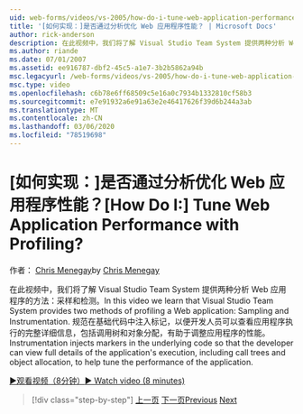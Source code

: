 ```yaml
---
uid: web-forms/videos/vs-2005/how-do-i-tune-web-application-performance-with-profiling
title: '[如何实现：]是否通过分析优化 Web 应用程序性能？ | Microsoft Docs'
author: rick-anderson
description: 在此视频中，我们将了解 Visual Studio Team System 提供两种分析 Web 应用程序的方法：采样和检测。 检测 inje 。
ms.author: riande
ms.date: 07/01/2007
ms.assetid: ee916787-dbf2-45c5-a1e7-3b2b5862a94b
msc.legacyurl: /web-forms/videos/vs-2005/how-do-i-tune-web-application-performance-with-profiling
msc.type: video
ms.openlocfilehash: c6b78e6ff68509c5e16a0c7934b1332810cf58b3
ms.sourcegitcommit: e7e91932a6e91a63e2e46417626f39d6b244a3ab
ms.translationtype: MT
ms.contentlocale: zh-CN
ms.lasthandoff: 03/06/2020
ms.locfileid: "78519698"
---
```

# <a name="how-do-i-tune-web-application-performance-with-profiling"></a><span data-ttu-id="b7901-105">[如何实现：]是否通过分析优化 Web 应用程序性能？</span><span class="sxs-lookup"><span data-stu-id="b7901-105">[How Do I:] Tune Web Application Performance with Profiling?</span></span>

<span data-ttu-id="b7901-106">作者： [Chris Menegay](https://twitter.com/CMenegay)</span><span class="sxs-lookup"><span data-stu-id="b7901-106">by [Chris Menegay](https://twitter.com/CMenegay)</span></span>

<span data-ttu-id="b7901-107">在此视频中，我们将了解 Visual Studio Team System 提供两种分析 Web 应用程序的方法：采样和检测。</span><span class="sxs-lookup"><span data-stu-id="b7901-107">In this video we learn that Visual Studio Team System provides two methods of profiling a Web application: Sampling and Instrumentation.</span></span> <span data-ttu-id="b7901-108">规范在基础代码中注入标记，以便开发人员可以查看应用程序执行的完整详细信息，包括调用树和对象分配，有助于调整应用程序的性能。</span><span class="sxs-lookup"><span data-stu-id="b7901-108">Instrumentation injects markers in the underlying code so that the developer can view full details of the application's execution, including call trees and object allocation, to help tune the performance of the application.</span></span>

[<span data-ttu-id="b7901-109">&#9654;观看视频（8分钟）</span><span class="sxs-lookup"><span data-stu-id="b7901-109">&#9654; Watch video (8 minutes)</span></span>](https://channel9.msdn.com/Blogs/ASP-NET-Site-Videos/how-do-i-tune-web-application-performance-with-profiling)

> [!div class="step-by-step"]
> <span data-ttu-id="b7901-110">[上一页](how-do-i-load-test-a-web-application.md)
> [下一页](how-do-i-set-up-distributed-load-testing-for-high-volume-tests.md)</span><span class="sxs-lookup"><span data-stu-id="b7901-110">[Previous](how-do-i-load-test-a-web-application.md)
[Next](how-do-i-set-up-distributed-load-testing-for-high-volume-tests.md)</span></span>
